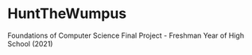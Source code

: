 # HuntTheWumpus
Foundations of Computer Science Final Project - Freshman Year of High School (2021)
